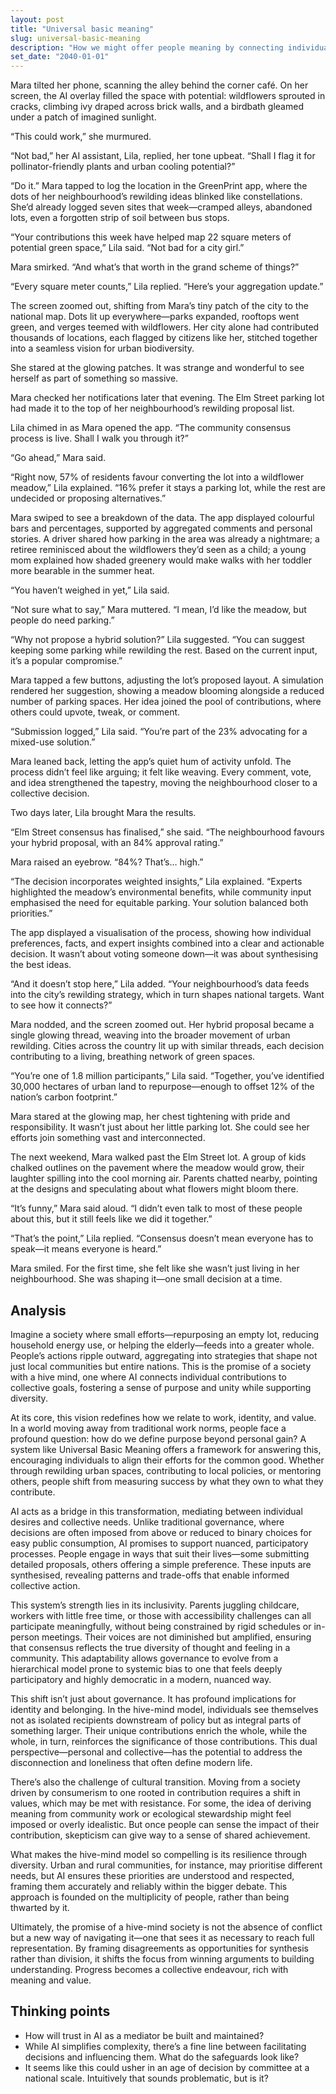 ```yaml
---
layout: post
title: "Universal basic meaning"
slug: universal-basic-meaning
description: "How we might offer people meaning by connecting individual actions to national strategies"
set_date: "2040-01-01"
---
```


Mara tilted her phone, scanning the alley behind the corner café. On her screen, the AI overlay filled the space with potential: wildflowers sprouted in cracks, climbing ivy draped across brick walls, and a birdbath gleamed under a patch of imagined sunlight.

“This could work,” she murmured.

“Not bad,” her AI assistant, Lila, replied, her tone upbeat. “Shall I flag it for pollinator-friendly plants and urban cooling potential?”

“Do it.” Mara tapped to log the location in the GreenPrint app, where the dots of her neighbourhood’s rewilding ideas blinked like constellations. She’d already logged seven sites that week—cramped alleys, abandoned lots, even a forgotten strip of soil between bus stops.

“Your contributions this week have helped map 22 square meters of potential green space,” Lila said. “Not bad for a city girl.”

Mara smirked. “And what’s that worth in the grand scheme of things?”

“Every square meter counts,” Lila replied. “Here’s your aggregation update.”

The screen zoomed out, shifting from Mara’s tiny patch of the city to the national map. Dots lit up everywhere—parks expanded, rooftops went green, and verges teemed with wildflowers. Her city alone had contributed thousands of locations, each flagged by citizens like her, stitched together into a seamless vision for urban biodiversity.

She stared at the glowing patches. It was strange and wonderful to see herself as part of something so massive.

Mara checked her notifications later that evening. The Elm Street parking lot had made it to the top of her neighbourhood’s rewilding proposal list.

Lila chimed in as Mara opened the app. “The community consensus process is live. Shall I walk you through it?”

“Go ahead,” Mara said.

“Right now, 57% of residents favour converting the lot into a wildflower meadow,” Lila explained. “16% prefer it stays a parking lot, while the rest are undecided or proposing alternatives.”

Mara swiped to see a breakdown of the data. The app displayed colourful bars and percentages, supported by aggregated comments and personal stories. A driver shared how parking in the area was already a nightmare; a retiree reminisced about the wildflowers they’d seen as a child; a young mom explained how shaded greenery would make walks with her toddler more bearable in the summer heat.

“You haven’t weighed in yet,” Lila said.

“Not sure what to say,” Mara muttered. “I mean, I’d like the meadow, but people do need parking.”

“Why not propose a hybrid solution?” Lila suggested. “You can suggest keeping some parking while rewilding the rest. Based on the current input, it’s a popular compromise.”

Mara tapped a few buttons, adjusting the lot’s proposed layout. A simulation rendered her suggestion, showing a meadow blooming alongside a reduced number of parking spaces. Her idea joined the pool of contributions, where others could upvote, tweak, or comment.

“Submission logged,” Lila said. “You’re part of the 23% advocating for a mixed-use solution.”

Mara leaned back, letting the app’s quiet hum of activity unfold. The process didn’t feel like arguing; it felt like weaving. Every comment, vote, and idea strengthened the tapestry, moving the neighbourhood closer to a collective decision.

Two days later, Lila brought Mara the results.

“Elm Street consensus has finalised,” she said. “The neighbourhood favours your hybrid proposal, with an 84% approval rating.”

Mara raised an eyebrow. “84%? That’s… high.”

“The decision incorporates weighted insights,” Lila explained. “Experts highlighted the meadow’s environmental benefits, while community input emphasised the need for equitable parking. Your solution balanced both priorities.”

The app displayed a visualisation of the process, showing how individual preferences, facts, and expert insights combined into a clear and actionable decision. It wasn’t about voting someone down—it was about synthesising the best ideas.

“And it doesn’t stop here,” Lila added. “Your neighbourhood’s data feeds into the city’s rewilding strategy, which in turn shapes national targets. Want to see how it connects?”

Mara nodded, and the screen zoomed out. Her hybrid proposal became a single glowing thread, weaving into the broader movement of urban rewilding. Cities across the country lit up with similar threads, each decision contributing to a living, breathing network of green spaces.

“You’re one of 1.8 million participants,” Lila said. “Together, you’ve identified 30,000 hectares of urban land to repurpose—enough to offset 12% of the nation’s carbon footprint.”

Mara stared at the glowing map, her chest tightening with pride and responsibility. It wasn’t just about her little parking lot. She could see her efforts join something vast and interconnected.

The next weekend, Mara walked past the Elm Street lot. A group of kids chalked outlines on the pavement where the meadow would grow, their laughter spilling into the cool morning air. Parents chatted nearby, pointing at the designs and speculating about what flowers might bloom there.

“It’s funny,” Mara said aloud. “I didn’t even talk to most of these people about this, but it still feels like we did it together.”

“That’s the point,” Lila replied. “Consensus doesn’t mean everyone has to speak—it means everyone is heard.”

Mara smiled. For the first time, she felt like she wasn’t just living in her neighbourhood. She was shaping it—one small decision at a time.

## Analysis

Imagine a society where small efforts—repurposing an empty lot, reducing household energy use, or helping the elderly—feeds into a greater whole. People’s actions ripple outward, aggregating into strategies that shape not just local communities but entire nations. This is the promise of a society with a hive mind, one where AI connects individual contributions to collective goals, fostering a sense of purpose and unity while supporting diversity.

At its core, this vision redefines how we relate to work, identity, and value. In a world moving away from traditional work norms, people face a profound question: how do we define purpose beyond personal gain? A system like Universal Basic Meaning offers a framework for answering this, encouraging individuals to align their efforts for the common good. Whether through rewilding urban spaces, contributing to local policies, or mentoring others, people shift from measuring success by what they own to what they contribute.

AI acts as a bridge in this transformation, mediating between individual desires and collective needs. Unlike traditional governance, where decisions are often imposed from above or reduced to binary choices for easy public consumption, AI promises to support nuanced, participatory processes. People engage in ways that suit their lives—some submitting detailed proposals, others offering a simple preference. These inputs are synthesised, revealing patterns and trade-offs that enable informed collective action.

This system’s strength lies in its inclusivity. Parents juggling childcare, workers with little free time, or those with accessibility challenges can all participate meaningfully, without being constrained by rigid schedules or in-person meetings. Their voices are not diminished but amplified, ensuring that consensus reflects the true diversity of thought and feeling in a community. This adaptability allows governance to evolve from a hierarchical model prone to systemic bias to one that feels deeply participatory and highly democratic in a modern, nuanced way.

This shift isn’t just about governance. It has profound implications for identity and belonging. In the hive-mind model, individuals see themselves not as isolated recipients downstream of policy but as integral parts of something larger. Their unique contributions enrich the whole, while the whole, in turn, reinforces the significance of those contributions. This dual perspective—personal and collective—has the potential to address the disconnection and loneliness that often define modern life.

There’s also the challenge of cultural transition. Moving from a society driven by consumerism to one rooted in contribution requires a shift in values, which may be met with resistance. For some, the idea of deriving meaning from community work or ecological stewardship might feel imposed or overly idealistic. But once people can sense the impact of their contribution, skepticism can give way to a sense of shared achievement.

What makes the hive-mind model so compelling is its resilience through diversity. Urban and rural communities, for instance, may prioritise different needs, but AI ensures these priorities are understood and respected, framing them accurately and reliably within the bigger debate. This approach is founded on the multiplicity of people, rather than being thwarted by it.

Ultimately, the promise of a hive-mind society is not the absence of conflict but a new way of navigating it—one that sees it as necessary to reach full representation. By framing disagreements as opportunities for synthesis rather than division, it shifts the focus from winning arguments to building understanding. Progress becomes a collective endeavour, rich with meaning and value.

## Thinking points

* How will trust in AI as a mediator be built and maintained?
* While AI simplifies complexity, there’s a fine line between facilitating decisions and influencing them. What do the safeguards look like?
* It seems like this could usher in an age of decision by committee at a national scale. Intuitively that sounds problematic, but is it? 